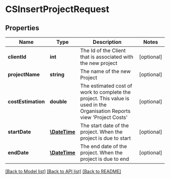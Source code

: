 # CSInsertProjectRequest

## Properties
Name | Type | Description | Notes
------------ | ------------- | ------------- | -------------
**clientId** | **int** | The Id of the Client that is associated with the new project | [optional] 
**projectName** | **string** | The name of the new Project | [optional] 
**costEstimation** | **double** | The estimated cost of work to complete the project.  This value is used in the Organisation Reports view &#39;Project Costs&#39; | [optional] 
**startDate** | [**\DateTime**](\DateTime.md) | The start date of the project.  When the project is due to start | [optional] 
**endDate** | [**\DateTime**](\DateTime.md) | The end date of the project.  When the project is due to end | [optional] 

[[Back to Model list]](../README.md#documentation-for-models) [[Back to API list]](../README.md#documentation-for-api-endpoints) [[Back to README]](../README.md)


